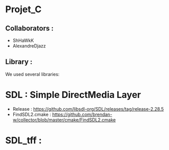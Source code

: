 # Projet_C

## Collaborators : 
- ShHaWkK
- AlexandreDjazz

## Library : 

We used several libraries: 
# SDL : Simple DirectMedia Layer 
-  Release : https://github.com/libsdl-org/SDL/releases/tag/release-2.28.5
-  FindSDL2.cmake : https://github.com/brendan-w/collector/blob/master/cmake/FindSDL2.cmake

# SDL_tff : 
 
